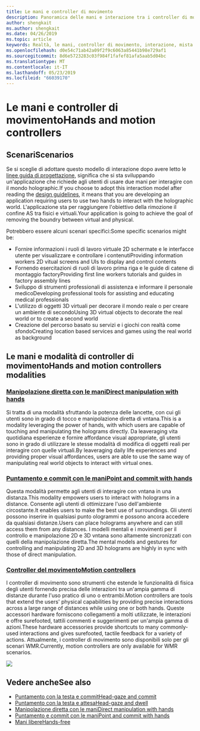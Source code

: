 ```yaml
---
title: Le mani e controller di movimento
description: Panoramica delle mani e interazione tra i controller di movimento
author: shengkait
ms.author: shengkait
ms.date: 04/26/2019
ms.topic: article
keywords: Realtà, le mani, controller di movimento, interazione, mista progettare
ms.openlocfilehash: d0e54c71ab42a09f2f9c6063a85441b98e729af1
ms.sourcegitcommit: 8d6e5723283c03f984f1fafef81afa5aab5d04bc
ms.translationtype: MT
ms.contentlocale: it-IT
ms.lasthandoff: 05/23/2019
ms.locfileid: "66039170"
---
```

# <a name="hands-and-motion-controllers"></a><span data-ttu-id="59ac3-104">Le mani e controller di movimento</span><span class="sxs-lookup"><span data-stu-id="59ac3-104">Hands and motion controllers</span></span>
## <a name="scenarios"></a><span data-ttu-id="59ac3-105">Scenari</span><span class="sxs-lookup"><span data-stu-id="59ac3-105">Scenarios</span></span>
<span data-ttu-id="59ac3-106">Se si sceglie di adottare questo modello di interazione dopo avere letto le [linee guida di progettazione](interaction-fundamentals.md), significa che si sta sviluppando un'applicazione che richiede agli utenti di usare due mani per interagire con il mondo holographic.</span><span class="sxs-lookup"><span data-stu-id="59ac3-106">If you choose to adopt this interaction model after reading the [design guidelines](interaction-fundamentals.md), it means that you are developing an application requiring users to use two hands to interact with the holographic world.</span></span> <span data-ttu-id="59ac3-107">L'applicazione sta per raggiungere l'obiettivo della rimozione il confine AS tra fisici e virtuali.</span><span class="sxs-lookup"><span data-stu-id="59ac3-107">Your application is going to achieve the goal of removing the boundry between virtual and physical.</span></span>

<span data-ttu-id="59ac3-108">Potrebbero essere alcuni scenari specifici:</span><span class="sxs-lookup"><span data-stu-id="59ac3-108">Some specific scenarios might be:</span></span>
* <span data-ttu-id="59ac3-109">Fornire informazioni i ruoli di lavoro virtuale 2D schermate e le interfacce utente per visualizzare e controllare i contenuti</span><span class="sxs-lookup"><span data-stu-id="59ac3-109">Providing information workers 2D vitual screens and UIs to display and control contents</span></span>
* <span data-ttu-id="59ac3-110">Fornendo esercitazioni di ruoli di lavoro prima riga e le guide di catene di montaggio factory</span><span class="sxs-lookup"><span data-stu-id="59ac3-110">Providing first line workers tutorials and guides in factory assembly lines</span></span>
* <span data-ttu-id="59ac3-111">Sviluppo di strumenti professionali di assistenza e informare il personale medico</span><span class="sxs-lookup"><span data-stu-id="59ac3-111">Developing professional tools for assisting and educating medical professionals</span></span>  
* <span data-ttu-id="59ac3-112">L'utilizzo di oggetti 3D virtuali per decorare il mondo reale o per creare un ambiente di secondo</span><span class="sxs-lookup"><span data-stu-id="59ac3-112">Using 3D virtual objects to decorate the real world or to create a second world</span></span> 
* <span data-ttu-id="59ac3-113">Creazione del percorso basato su servizi e i giochi con realtà come sfondo</span><span class="sxs-lookup"><span data-stu-id="59ac3-113">Creating location based services and games using the real world as background</span></span>

## <a name="hands-and-motion-controllers-modalities"></a><span data-ttu-id="59ac3-114">Le mani e modalità di controller di movimento</span><span class="sxs-lookup"><span data-stu-id="59ac3-114">Hands and motion controllers modalities</span></span>
### <a name="direct-manipulation-with-handsdirect-manipulationmd"></a>[<span data-ttu-id="59ac3-115">Manipolazione diretta con le mani</span><span class="sxs-lookup"><span data-stu-id="59ac3-115">Direct manipulation with hands</span></span>](direct-manipulation.md)
<span data-ttu-id="59ac3-116">Si tratta di una modalità sfruttando la potenza delle lancette, con cui gli utenti sono in grado di tocco e manipolazione diretta di vntana.</span><span class="sxs-lookup"><span data-stu-id="59ac3-116">This is a modality leveraging the power of hands, with which users are capable of touching and manipulating the holograms directly.</span></span> <span data-ttu-id="59ac3-117">Da leaveraging vita quotidiana esperienze e fornire affordance visual appropriate, gli utenti sono in grado di utilizzare le stesse modalità di modifica di oggetti reali per interagire con quelle virtuali.</span><span class="sxs-lookup"><span data-stu-id="59ac3-117">By leaveraging daily life experiences and providing proper visual affordances, users are able to use the same way of manipulating real world objects to interact with virtual ones.</span></span>   

### <a name="point-and-commit-with-handspoint-and-commitmd"></a>[<span data-ttu-id="59ac3-118">Puntamento e commit con le mani</span><span class="sxs-lookup"><span data-stu-id="59ac3-118">Point and commit with hands</span></span>](point-and-commit.md)
<span data-ttu-id="59ac3-119">Questa modalità permette agli utenti di interagire con vntana in una distanza.</span><span class="sxs-lookup"><span data-stu-id="59ac3-119">This modality empowers users to interact with holograms in a distance.</span></span> <span data-ttu-id="59ac3-120">Consente agli utenti di ottimizzare l'uso dell'ambiente circostante.</span><span class="sxs-lookup"><span data-stu-id="59ac3-120">It enables users to make the best use of surroundings.</span></span> <span data-ttu-id="59ac3-121">Gli utenti possono inserire in qualsiasi punto ologrammi e possono ancora accedere da qualsiasi distanze.</span><span class="sxs-lookup"><span data-stu-id="59ac3-121">Users can place holograms anywhere and can still access them from any distances.</span></span> <span data-ttu-id="59ac3-122">I modelli mentali e i movimenti per il controllo e manipolazione 2D e 3D vntana sono altamente sincronizzati con quelli della manipolazione diretta.</span><span class="sxs-lookup"><span data-stu-id="59ac3-122">The mental models and gestures for controlling and manipulating 2D and 3D holograms are highly in sync with those of direct manipulation.</span></span>

### <a name="motion-controllersmotion-controllersmd"></a>[<span data-ttu-id="59ac3-123">Controller del movimento</span><span class="sxs-lookup"><span data-stu-id="59ac3-123">Motion controllers</span></span>](motion-controllers.md)
<span data-ttu-id="59ac3-124">I controller di movimento sono strumenti che estende le funzionalità di fisica degli utenti fornendo precisa delle interazioni tra un'ampia gamma di distanze durante l'uso pratico di uno o entrambi.</span><span class="sxs-lookup"><span data-stu-id="59ac3-124">Motion controllers are tools that extend the users' physical capabilities by providing precise interactions across a large range of distances while using one or both hands.</span></span> <span data-ttu-id="59ac3-125">Queste accessori hardware forniscono collegamenti a molti utilizzate, le interazioni e offre surefooted, tattili commenti e suggerimenti per un'ampia gamma di azioni.</span><span class="sxs-lookup"><span data-stu-id="59ac3-125">These hardware accessories provide shortcuts to many commonly-used interactions and gives surefooted, tactile feedback for a variety of actions.</span></span> <span data-ttu-id="59ac3-126">Attualmente, i controller di movimento sono disponibili solo per gli scenari WMR.</span><span class="sxs-lookup"><span data-stu-id="59ac3-126">Currently, motion controllers are only available for WMR scenarios.</span></span> 

![](images/Hands-and-controllers-720px.jpg)<br>

## <a name="see-also"></a><span data-ttu-id="59ac3-127">Vedere anche</span><span class="sxs-lookup"><span data-stu-id="59ac3-127">See also</span></span>
* [<span data-ttu-id="59ac3-128">Puntamento con la testa e commit</span><span class="sxs-lookup"><span data-stu-id="59ac3-128">Head-gaze and commit</span></span>](gaze-and-commit.md)
* [<span data-ttu-id="59ac3-129">Puntamento con la testa e attesa</span><span class="sxs-lookup"><span data-stu-id="59ac3-129">Head-gaze and dwell</span></span>](gaze-and-dwell.md)
* [<span data-ttu-id="59ac3-130">Manipolazione diretta con le mani</span><span class="sxs-lookup"><span data-stu-id="59ac3-130">Direct manipulation with hands</span></span>](direct-manipulation.md)
* [<span data-ttu-id="59ac3-131">Puntamento e commit con le mani</span><span class="sxs-lookup"><span data-stu-id="59ac3-131">Point and commit with hands</span></span>](point-and-commit.md)
* [<span data-ttu-id="59ac3-132">Mani libere</span><span class="sxs-lookup"><span data-stu-id="59ac3-132">Hands-free</span></span>](hands-free.md)
